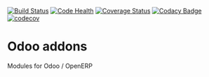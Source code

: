 [![Build Status](https://travis-ci.org/avanzosc/odoo-addons.svg?branch=11.0)](https://travis-ci.org/avanzosc/odoo-addons)
[![Code Health](https://landscape.io/github/avanzosc/odoo-addons/11.0/landscape.svg?style=flat)](https://landscape.io/github/avanzosc/odoo-addons/11.0)
[![Coverage Status](https://coveralls.io/repos/avanzosc/odoo-addons/badge.svg?branch=11.0)](https://coveralls.io/r/avanzosc/odoo-addons?branch=11.0)
[![Codacy Badge](https://www.codacy.com/project/badge/5c3b8125c017437f9f208bdd6f984915)](https://www.codacy.com/public/oihanecruce/odoo-addons)
[![codecov](https://codecov.io/gh/avanzosc/odoo-addons/branch/11.0/graph/badge.svg)](https://codecov.io/gh/avanzosc/odoo-addons)

Odoo addons
===========

Modules for Odoo / OpenERP
